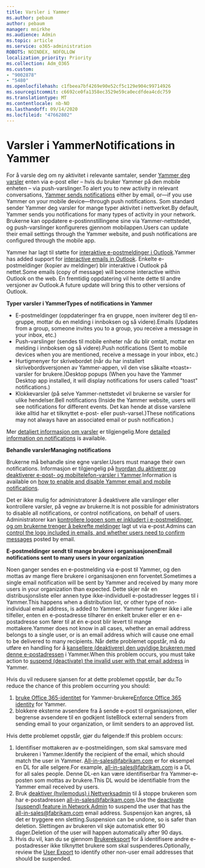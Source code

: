 ```yaml
---
title: Varsler i Yammer
ms.author: pebaum
author: pebaum
manager: mnirkhe
ms.audience: Admin
ms.topic: article
ms.service: o365-administration
ROBOTS: NOINDEX, NOFOLLOW
localization_priority: Priority
ms.collection: Adm_O365
ms.custom:
- "9002878"
- "5480"
ms.openlocfilehash: c1fbeea7bf4269e90e52cf5c129e904c99714926
ms.sourcegitcommit: c6692ce0fa1358ec3529e59ca0ecdfdea4cdc759
ms.translationtype: MT
ms.contentlocale: nb-NO
ms.lasthandoff: 09/14/2020
ms.locfileid: "47662802"
---
```

# <a name="notifications-in-yammer"></a><span data-ttu-id="8b740-102">Varsler i Yammer</span><span class="sxs-lookup"><span data-stu-id="8b740-102">Notifications in Yammer</span></span>

<span data-ttu-id="8b740-103">For å varsle deg om ny aktivitet i relevante samtaler, sender [Yammer deg varsler](https://support.microsoft.com/en-gb/office/enable-or-disable-yammer-email-and-phone-notifications-93e530e0-189f-4768-8f28-7683d48cc996) enten via e-post eller – hvis du bruker Yammer på den mobile enheten – via push-varslinger.</span><span class="sxs-lookup"><span data-stu-id="8b740-103">To alert you to new activity in relevant conversations, [Yammer sends notifications](https://support.microsoft.com/en-gb/office/enable-or-disable-yammer-email-and-phone-notifications-93e530e0-189f-4768-8f28-7683d48cc996) either by email, or—if you use Yammer on your mobile device—through push notifications.</span></span> <span data-ttu-id="8b740-104">Som standard sender Yammer deg varsler for mange typer aktivitet i nettverket.</span><span class="sxs-lookup"><span data-stu-id="8b740-104">By default, Yammer sends you notifications for many types of activity in your network.</span></span> <span data-ttu-id="8b740-105">Brukerne kan oppdatere e-postinnstillingene sine via Yammer-nettstedet, og push-varslinger konfigureres gjennom mobilappen.</span><span class="sxs-lookup"><span data-stu-id="8b740-105">Users can update their email settings through the Yammer website, and push notifications are configured through the mobile app.</span></span> 

<span data-ttu-id="8b740-106">Yammer har lagt til støtte for [interaktive e-postmeldinger i Outlook](https://techcommunity.microsoft.com/t5/outlook-blog/interactive-yammer-emails-in-outlook-on-the-web-are-here/ba-p/1209420).</span><span class="sxs-lookup"><span data-stu-id="8b740-106">Yammer has added support for [interactive emails in Outlook](https://techcommunity.microsoft.com/t5/outlook-blog/interactive-yammer-emails-in-outlook-on-the-web-are-here/ba-p/1209420).</span></span> <span data-ttu-id="8b740-107">Enkelte e-postmeldinger (kopier av meldinger) blir interaktive i Outlook på nettet.</span><span class="sxs-lookup"><span data-stu-id="8b740-107">Some emails (copy of message) will become interactive within Outlook on the web.</span></span> <span data-ttu-id="8b740-108">En fremtidig oppdatering vil hente dette til andre versjoner av Outlook.</span><span class="sxs-lookup"><span data-stu-id="8b740-108">A future update will bring this to other versions of Outlook.</span></span>

<span data-ttu-id="8b740-109">**Typer varsler i Yammer**</span><span class="sxs-lookup"><span data-stu-id="8b740-109">**Types of notifications in Yammer**</span></span>

- <span data-ttu-id="8b740-110">E-postmeldinger (oppdateringer fra en gruppe, noen inviterer deg til en-gruppe, mottar du en melding i innboksen og så videre).</span><span class="sxs-lookup"><span data-stu-id="8b740-110">Emails (Updates from a group, someone invites you to a group, you receive a message in your inbox, etc.)</span></span>
- <span data-ttu-id="8b740-111">Push-varslinger (sendes til mobile enheter når du blir omtalt, mottar en melding i innboksen og så videre).</span><span class="sxs-lookup"><span data-stu-id="8b740-111">Push notifications (Sent to mobile devices when you are mentioned, receive a message in your inbox, etc.)</span></span>
- <span data-ttu-id="8b740-112">Hurtigmenyer for skrivebordet (når du har installert skrivebordsversjonen av Yammer-appen, vil den vise såkalte «toast»-varsler for brukere.)</span><span class="sxs-lookup"><span data-stu-id="8b740-112">Desktop popups (When you have the Yammer Desktop app installed, it will display notifications for users called "toast" notifications.)</span></span>
- <span data-ttu-id="8b740-113">Klokkevarsler (på selve Yammer-nettstedet vil brukerne se varsler for ulike hendelser.</span><span class="sxs-lookup"><span data-stu-id="8b740-113">Bell notifications (Inside the Yammer website, users will see notifications for different events.</span></span> <span data-ttu-id="8b740-114">Det kan hende at disse varslene ikke alltid har et tilknyttet e-post- eller push-varsel.)</span><span class="sxs-lookup"><span data-stu-id="8b740-114">These notifications may not always have an associated email or push notification.)</span></span>

<span data-ttu-id="8b740-115">Mer [detaljert informasjon om varsler](https://support.microsoft.com/en-gb/office/enable-or-disable-yammer-email-and-phone-notifications-93e530e0-189f-4768-8f28-7683d48cc996) er tilgjengelig.</span><span class="sxs-lookup"><span data-stu-id="8b740-115">More [detailed information on notifications](https://support.microsoft.com/en-gb/office/enable-or-disable-yammer-email-and-phone-notifications-93e530e0-189f-4768-8f28-7683d48cc996) is available.</span></span>

<span data-ttu-id="8b740-116">**Behandle varsler**</span><span class="sxs-lookup"><span data-stu-id="8b740-116">**Managing notifications**</span></span>

<span data-ttu-id="8b740-117">Brukerne må behandle sine egne varsler.</span><span class="sxs-lookup"><span data-stu-id="8b740-117">Users must manage their own notifications.</span></span> <span data-ttu-id="8b740-118">Informasjon er tilgjengelig på [hvordan du aktiverer og deaktiverer e-post- og mobiltelefon-varsler i Yammer](https://support.microsoft.com/en-gb/office/enable-or-disable-yammer-email-and-phone-notifications-93e530e0-189f-4768-8f28-7683d48cc996).</span><span class="sxs-lookup"><span data-stu-id="8b740-118">Information is available on [how to enable and disable Yammer email and mobile notifications](https://support.microsoft.com/en-gb/office/enable-or-disable-yammer-email-and-phone-notifications-93e530e0-189f-4768-8f28-7683d48cc996).</span></span> 

<span data-ttu-id="8b740-119">Det er ikke mulig for administratorer å deaktivere alle varslinger eller kontrollere varsler, på vegne av brukerne.</span><span class="sxs-lookup"><span data-stu-id="8b740-119">It is not possible for administrators to disable all notifications, or control notifications, on behalf of users.</span></span> <span data-ttu-id="8b740-120">Administratorer kan [kontrollere logoen som er inkludert i e-postmeldinger, og om brukerne trenger å bekrefte meldinger](https://docs.microsoft.com/yammer/configure-your-yammer-network/configure-email-and-yammer) lagt ut via e-post.</span><span class="sxs-lookup"><span data-stu-id="8b740-120">Admins can [control the logo included in emails, and whether users need to confirm messages](https://docs.microsoft.com/yammer/configure-your-yammer-network/configure-email-and-yammer) posted by email.</span></span>

<span data-ttu-id="8b740-121">**E-postmeldinger sendt til mange brukere i organisasjonen**</span><span class="sxs-lookup"><span data-stu-id="8b740-121">**Email notifications sent to many users in your organization**</span></span>

<span data-ttu-id="8b740-122">Noen ganger sendes en e-postmelding via e-post til Yammer, og den mottas av mange flere brukere i organisasjonen enn forventet.</span><span class="sxs-lookup"><span data-stu-id="8b740-122">Sometimes a single email notification will be sent by Yammer and received by many more users in your organization than expected.</span></span> <span data-ttu-id="8b740-123">Dette skjer når en distribusjonsliste eller annen type ikke-individuell e-postadresser legges til i Yammer.</span><span class="sxs-lookup"><span data-stu-id="8b740-123">This happens when a distribution list, or other type of non-individual email address, is added to Yammer.</span></span> <span data-ttu-id="8b740-124">Yammer fungerer ikke i alle tilfeller, enten en e-postadresse tilhører én enkelt bruker eller er en e-postadresse som fører til at én e-post blir levert til mange mottakere.</span><span class="sxs-lookup"><span data-stu-id="8b740-124">Yammer does not know in all cases, whether an email address belongs to a single user, or is an email address which will cause one email to be delivered to many recipients.</span></span> <span data-ttu-id="8b740-125">Når dette problemet oppstår, må du utføre en handling for å [kansellere (deaktivere) den ugyldige brukeren med denne e-postadressen](https://docs.microsoft.com/yammer/manage-yammer-users/add-block-or-remove-users#remove-users) i Yammer.</span><span class="sxs-lookup"><span data-stu-id="8b740-125">When this problem occurs, you must take action to [suspend (deactivate) the invalid user with that email address](https://docs.microsoft.com/yammer/manage-yammer-users/add-block-or-remove-users#remove-users) in Yammer.</span></span> 

<span data-ttu-id="8b740-126">Hvis du vil redusere sjansen for at dette problemet oppstår, bør du:</span><span class="sxs-lookup"><span data-stu-id="8b740-126">To reduce the chance of this problem occurring you should:</span></span>

1. <span data-ttu-id="8b740-127">[bruke Office 365-identitet](https://docs.microsoft.com/yammer/configure-your-yammer-network/enforce-office-365-identity) for Yammer-brukere</span><span class="sxs-lookup"><span data-stu-id="8b740-127">[Enforce Office 365 identity](https://docs.microsoft.com/yammer/configure-your-yammer-network/enforce-office-365-identity) for Yammer.</span></span>
2. <span data-ttu-id="8b740-128">blokkere eksterne avsendere fra å sende e-post til organisasjonen, eller begrense avsendere til en godkjent liste</span><span class="sxs-lookup"><span data-stu-id="8b740-128">Block external senders from sending email to your organization, or limit senders to an approved list.</span></span>

<span data-ttu-id="8b740-129">Hvis dette problemet oppstår, gjør du følgende:</span><span class="sxs-lookup"><span data-stu-id="8b740-129">If this problem occurs:</span></span>

1. <span data-ttu-id="8b740-130">Identifiser mottakeren av e-postmeldingen, som skal samsvare med brukeren i Yammer.</span><span class="sxs-lookup"><span data-stu-id="8b740-130">Identify the recipient of the email, which should match the user in Yammer.</span></span> <span data-ttu-id="8b740-131">All-in-sales@fabrikam.com er for eksempel en DL for alle selgere.</span><span class="sxs-lookup"><span data-stu-id="8b740-131">For example, all-in-sales@fabrikam.com is a DL for all sales people.</span></span> <span data-ttu-id="8b740-132">Denne DL-en kan være identifiserbar fra Yammer-e-posten som mottas av brukere.</span><span class="sxs-lookup"><span data-stu-id="8b740-132">This DL would be identifiable from the Yammer email received by users.</span></span>
2. <span data-ttu-id="8b740-133">Bruk [deaktiver (hvilemodus) i Nettverksadmin](https://docs.microsoft.com/yammer/manage-yammer-users/add-block-or-remove-users#remove-users) til å stoppe brukeren som har e-postadressen all-in-sales@fabrikam.com.</span><span class="sxs-lookup"><span data-stu-id="8b740-133">Use the [deactivate (suspend) feature in Network Admin](https://docs.microsoft.com/yammer/manage-yammer-users/add-block-or-remove-users#remove-users) to suspend the user that has the all-in-sales@fabrikam.com email address.</span></span> <span data-ttu-id="8b740-134">Suspensjon kan angres, så det er tryggere enn sletting.</span><span class="sxs-lookup"><span data-stu-id="8b740-134">Suspension can be undone, so is safer than deletion.</span></span> <span data-ttu-id="8b740-135">Slettingen av brukeren vil skje automatisk etter 90 dager.</span><span class="sxs-lookup"><span data-stu-id="8b740-135">Deletion of the user will happen automatically after 90 days.</span></span>
3. <span data-ttu-id="8b740-136">Hvis du vil, kan du se gjennom [Brukereksport](https://docs.microsoft.com/yammer/manage-security-and-compliance/export-yammer-enterprise-data#ExportUsers) for å identifisere andre e-postadresser ikke tilknyttet brukere som skal suspenderes.</span><span class="sxs-lookup"><span data-stu-id="8b740-136">Optionally, review the [User Export](https://docs.microsoft.com/yammer/manage-security-and-compliance/export-yammer-enterprise-data#ExportUsers) to identify other non-user email addresses that should be suspended.</span></span>
